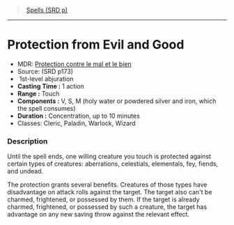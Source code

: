 ﻿---
!SpellItem
Name: Protection from Evil and Good
AltName: '[Protection contre le mal et le bien](hd_spells_protection_contre_le_mal_et_le_bien.md)'
Type: abjuration
Level: 1
CastingTime: 1 action
Range: Touch
Components: V, S, M (holy water or powdered silver and iron, which the spell consumes)
Duration: Concentration, up to 10 minutes
Classes: Cleric, Paladin, Warlock, Wizard
Family: SpellVO
Source: (SRD p173)
Id: spells_vo.md#protection-from-evil-and-good
ParentLink: spells_vo.md#spells-srd-p
ParentName: Spells (SRD p)
NameLevel: 1
Attributes:
  Name: Protection from Evil and Good
  Markdown: >+
    # <!--Name-->Protection from Evil and Good<!--/Name-->


    - MDR: <!--AltName-->[Protection contre le mal et le bien](hd_spells_protection_contre_le_mal_et_le_bien.md)<!--/AltName-->

    - Source: <!--Source-->(SRD p173)<!--/Source-->

    -  <!--Level-->1<!--/Level-->st-level <!--Type-->abjuration<!--/Type-->

    - **Casting Time :** <!--CastingTime-->1 action<!--/CastingTime-->

    - **Range :** <!--Range-->Touch<!--/Range-->

    - **Components :** <!--Components-->V, S, M (holy water or powdered silver and iron, which the spell consumes)<!--/Components-->

    - **Duration :** <!--Duration-->Concentration, up to 10 minutes<!--/Duration-->

    - Classes: <!--Classes-->Cleric, Paladin, Warlock, Wizard<!--/Classes-->


    ### Description


    Until the spell ends, one willing creature you touch is protected against certain types of creatures: aberrations, celestials, elementals, fey, fiends, and undead.


    The protection grants several benefits. Creatures of those types have disadvantage on attack rolls against the target. The target also can't be charmed, frightened, or possessed by them. If the target is already charmed, frightened, or possessed by such a creature, the target has advantage on any new saving throw against the relevant effect.

  AltName: '[Protection contre le mal et le bien](hd_spells_protection_contre_le_mal_et_le_bien.md)'
  Source: (SRD p173)
  Level: 1
  Type: abjuration
  CastingTime: 1 action
  Range: Touch
  Components: V, S, M (holy water or powdered silver and iron, which the spell consumes)
  Duration: Concentration, up to 10 minutes
  Classes: Cleric, Paladin, Warlock, Wizard
AttributesDictionary: >+
  Name: Protection from Evil and Good

  Markdown: >+

    # <!--Name-->Protection from Evil and Good<!--/Name-->





    - MDR: <!--AltName-->[Protection contre le mal et le bien](hd_spells_protection_contre_le_mal_et_le_bien.md)<!--/AltName-->



    - Source: <!--Source-->(SRD p173)<!--/Source-->



    -  <!--Level-->1<!--/Level-->st-level <!--Type-->abjuration<!--/Type-->



    - **Casting Time :** <!--CastingTime-->1 action<!--/CastingTime-->



    - **Range :** <!--Range-->Touch<!--/Range-->



    - **Components :** <!--Components-->V, S, M (holy water or powdered silver and iron, which the spell consumes)<!--/Components-->



    - **Duration :** <!--Duration-->Concentration, up to 10 minutes<!--/Duration-->



    - Classes: <!--Classes-->Cleric, Paladin, Warlock, Wizard<!--/Classes-->





    ### Description





    Until the spell ends, one willing creature you touch is protected against certain types of creatures: aberrations, celestials, elementals, fey, fiends, and undead.





    The protection grants several benefits. Creatures of those types have disadvantage on attack rolls against the target. The target also can't be charmed, frightened, or possessed by them. If the target is already charmed, frightened, or possessed by such a creature, the target has advantage on any new saving throw against the relevant effect.



  AltName: '[Protection contre le mal et le bien](hd_spells_protection_contre_le_mal_et_le_bien.md)'

  Source: (SRD p173)

  Level: 1

  Type: abjuration

  CastingTime: 1 action

  Range: Touch

  Components: V, S, M (holy water or powdered silver and iron, which the spell consumes)

  Duration: Concentration, up to 10 minutes

  Classes: Cleric, Paladin, Warlock, Wizard

---
> [Spells (SRD p)](srd_spells.md)

---

# Protection from Evil and Good

- MDR: [Protection contre le mal et le bien](hd_spells_protection_contre_le_mal_et_le_bien.md)
- Source: (SRD p173)
-  1st-level abjuration
- **Casting Time :** 1 action
- **Range :** Touch
- **Components :** V, S, M (holy water or powdered silver and iron, which the spell consumes)
- **Duration :** Concentration, up to 10 minutes
- Classes: Cleric, Paladin, Warlock, Wizard

### Description

Until the spell ends, one willing creature you touch is protected against certain types of creatures: aberrations, celestials, elementals, fey, fiends, and undead.

The protection grants several benefits. Creatures of those types have disadvantage on attack rolls against the target. The target also can't be charmed, frightened, or possessed by them. If the target is already charmed, frightened, or possessed by such a creature, the target has advantage on any new saving throw against the relevant effect.

